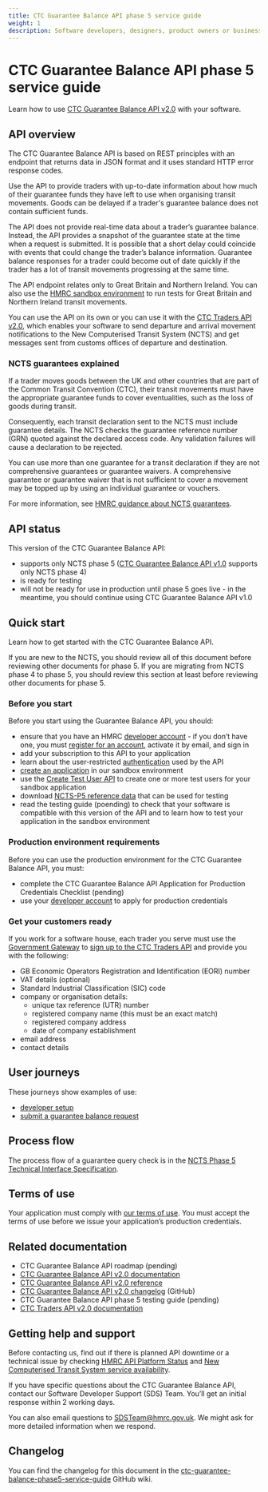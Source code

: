 ```yaml
---
title: CTC Guarantee Balance API phase 5 service guide
weight: 1
description: Software developers, designers, product owners or business analysts. Check a trader's guarantee balance.
---
```


# CTC Guarantee Balance API phase 5 service guide

Learn how to use [CTC Guarantee Balance API v2.0](https://developer.service.hmrc.gov.uk/api-documentation/docs/api/service/common-transit-convention-guarantee-balance/2.0) with your software.

## API overview

The CTC Guarantee Balance API is based on REST principles with an endpoint that returns data in JSON format and it uses standard HTTP error response codes.

Use the API to provide traders with up-to-date information about how much of their guarantee funds they have left to use when organising transit movements. Goods can be delayed if a trader's guarantee balance does not contain sufficient funds.

The API does not provide real-time data about a trader’s guarantee balance. Instead, the API provides a snapshot of the guarantee state at the time when a request is submitted. It is possible that a short delay could coincide with events that could change the trader’s balance information. Guarantee balance responses for a trader could become out of date quickly if the trader has a lot of transit movements progressing at the same time.

The API endpoint relates only to Great Britain and Northern Ireland. You can also use the [HMRC sandbox environment](/api-documentation/docs/sandbox/introduction) to run tests for Great Britain and Northern Ireland transit movements.

You can use the API on its own or you can use it with the [CTC Traders API v2.0](/api-documentation/docs/api/service/common-transit-convention-traders/2.0), which enables your software to send departure and arrival movement notifications to the New Computerised Transit System (NCTS) and get messages sent from customs offices of departure and destination.

### NCTS guarantees explained

If a trader moves goods between the UK and other countries that are part of the Common Transit Convention (CTC), their transit movements must have the appropriate guarantee funds to cover eventualities, such as the loss of goods during transit.

Consequently, each transit declaration sent to the NCTS must include guarantee details. The NCTS checks the guarantee reference number (GRN) quoted against the declared access code. Any validation failures will cause a declaration to be rejected.

You can use more than one guarantee for a transit declaration if they are not comprehensive guarantees or guarantee waivers. A comprehensive guarantee or guarantee waiver that is not sufficient to cover a movement may be topped up by using an individual guarantee or vouchers.

For more information, see [HMRC guidance about NCTS guarantees](https://www.gov.uk/government/publications/the-new-computerised-transit-system-supporting-guidance/ncts-guarantees).

## API status

This version of the CTC Guarantee Balance API:

- supports only NCTS phase 5 ([CTC Guarantee Balance API v1.0](/api-documentation/docs/api/service/common-transit-convention-guarantee-balance/1.0) supports only NCTS phase 4)
- is ready for testing
- will not be ready for use in production until phase 5 goes live - in the meantime, you should continue using CTC Guarantee Balance API v1.0 

## Quick start

Learn how to get started with the CTC Guarantee Balance API.

If you are new to the NCTS, you should review all of this document before reviewing other documents for phase 5. If you are migrating from NCTS phase 4 to phase 5, you should review this section at least before reviewing other documents for phase 5.

### Before you start

Before you start using the Guarantee Balance API, you should:

- ensure that you have an HMRC [developer account](/developer/login) - if you don’t have one, you must [register for an account](/developer/registration), activate it by email, and sign in
- add your subscription to this API to your application
- learn about the user-restricted [authentication](/api-documentation/docs/authorisation/user-restricted-endpoints) used by the API  
- [create an application](/developer/applications/) in our sandbox environment
- use the [Create Test User API](/api-documentation/docs/api/service/api-platform-test-user/1.0) to create one or more test users for your sandbox application
- download [NCTS-P5 reference data](https://ec.europa.eu/taxation_customs/dds2/rd/rd_download_home.jsp?Lang=en) that can be used for testing
- read the testing guide (poending) to check that your software is compatible with this version of the API and to learn how to test your application in the sandbox environment

### Production environment requirements

Before you can use the production environment for the CTC Guarantee Balance API, you must:

- complete the CTC Guarantee Balance API Application for Production Credentials Checklist (pending)
- use your [developer account](/developer/login) to apply for production credentials

### Get your customers ready

If you work for a software house, each trader you serve must use the [Government Gateway](https://www.access.service.gov.uk/login/signin/creds) to [sign up to the CTC Traders API](https://www.tax.service.gov.uk/customs-enrolment-services/ctc/subscribe?_gl=1*itulmt*_ga*MjA2MDk0MTQyMi4xNjY3Mzk2ODM5*_ga_Y4LWMWY6WS*MTY3NDgyMzU5OC41MS4xLjE2NzQ4NDE2NzcuMC4wLjA.&_ga=2.207635798.536493967.1674469117-2060941422.1667396839) and provide you with the following:

- GB Economic Operators Registration and Identification (EORI) number
- VAT details (optional)
- Standard Industrial Classification (SIC) code
- company or organisation details:
  - unique tax reference (UTR) number
  - registered company name (this must be an exact match)
  - registered company address
  - date of company establishment
- email address
- contact details

## User journeys

These journeys show examples of use:

- [developer setup](documentation/developer-setup.html)
- [submit a guarantee balance request](documentation/submit-guarantee-balance-request.html)

## Process flow

The process flow of a guarantee query check is in the [NCTS Phase 5 Technical Interface Specification](/guides/ctc-traders-phase5-tis/documentation/process_flows.html#guarantee-query-check).

## Terms of use

Your application must comply with [our terms of use](/api-documentation/docs/terms-of-use). You must accept the terms of use before we issue your application’s production credentials.

## Related documentation

- CTC Guarantee Balance API roadmap (pending)
- [CTC Guarantee Balance API v2.0 documentation](/api-documentation/docs/api/service/common-transit-convention-guarantee-balance/2.0)
- [CTC Guarantee Balance API v2.0 reference](/api-documentation/docs/api/service/common-transit-convention-guarantee-balance/2.0)
- [CTC Guarantee Balance API v2.0 changelog](https://github.com/hmrc/common-transit-convention-guarantee-balance/wiki/CTC-Guarantee-Balance-API-v2.0-changelog) (GitHub)
- CTC Guarantee Balance API phase 5 testing guide (pending)
- [CTC Traders API v2.0 documentation](/api-documentation/docs/api/service/common-transit-convention-traders/2.0)

## Getting help and support

Before contacting us, find out if there is planned API downtime or a technical issue by checking [HMRC API Platform Status](https://api-platform-status.production.tax.service.gov.uk) and [New Computerised Transit System service availability](https://www.gov.uk/guidance/new-computerised-transit-system-service-availability).

If you have specific questions about the CTC Guarantee Balance API, contact our Software Developer Support (SDS) Team. You’ll get an initial response within 2 working days.

You can also email questions to [SDSTeam@hmrc.gov.uk](mailto:SDSTeam@hmrc.gov.uk). We might ask for more detailed information when we respond.

## Changelog

You can find the changelog for this document in the [ctc-guarantee-balance-phase5-service-guide](https://github.com/hmrc/ctc-guarantee-balance-phase5-service-guide/wiki/CTC-Guarantee-Balance-API-phase-5-service-guide-changelog) GitHub wiki.
